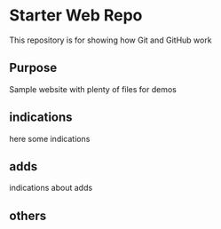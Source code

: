 # Starter Web Repo

This repository is for showing how Git and GitHub work

## Purpose

Sample website with plenty of files for demos

## indications

here some indications 

## adds

indications about adds

## others 